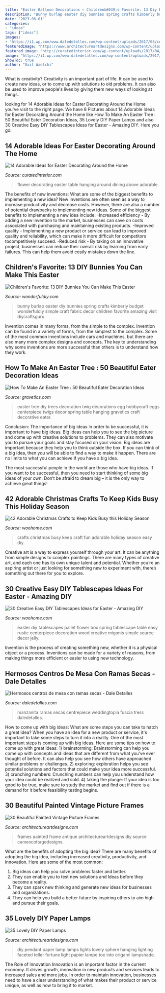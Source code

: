 ```yaml
---
title: "Easter Balloon Decorations ~ Children&#039;s Favorite: 13 Diy Bunnies You Can Make This Easter"
description: "Bunny burlap easter diy bunnies spring crafts kimberly budget wonderfuldiy simple craft fabric decor children favorite amazing visit diycraftsguru"
date: "2023-06-01"
categories:
- "ideas"
tags: ["ideas"]
images:
- "https://i1.wp.com/www.daledetalles.com/wp-content/uploads/2017/08/centro-de-mesa-con-ramas-secas25.jpg"
featuredImage: "https://www.architectureartdesigns.com/wp-content/uploads/2013/08/1110-630x787.jpg"
featured_image: "http://curatedinterior.com/wp-content/uploads/2017/04/Flower-box-hanging-upside-down-above-dining-table.jpg"
image: "https://i1.wp.com/www.daledetalles.com/wp-content/uploads/2017/08/centro-de-mesa-con-ramas-secas25.jpg"
ShowToc: true
author: "Gail Waelchi"
---
```



What is creativity?
Creativity is an important part of life. It can be used to create new ideas, or to come up with solutions to old problems. It can also be used to improve people's lives by giving them new ways of looking at things.

	

		
looking for 14 Adorable Ideas for Easter Decorating Around the Home you've visit to the right page. We have 8 Pictures about 14 Adorable Ideas for Easter Decorating Around the Home like How To Make An Easter Tree : 50 Beautiful Eater Decoration Ideas, 35 Lovely DIY Paper Lamps and also 30 Creative Easy DIY Tablescapes Ideas for Easter - Amazing DIY. Here you go:
		
    
## 14 Adorable Ideas For Easter Decorating Around The Home

<img loading=lazy src="http://curatedinterior.com/wp-content/uploads/2017/04/Flower-box-hanging-upside-down-above-dining-table.jpg" onerror="this.onerror=null;this.src='https://tse2.mm.bing.net/th?id=OIP.fHRe2Ky8JbkJZ_2kc2k64QHaLH&amp;pid=15.1';" alt="14 Adorable Ideas for Easter Decorating Around the Home">

_Source: curatedinterior.com_

>flower decorating easter table hanging around dining above adorable. 

	

The benefits of new inventions: What are some of the biggest benefits to implementing a new idea?
New inventions are often seen as a way to increase productivity and decrease costs. However, there are also a number of potential drawbacks to implementing new ideas. Some of the biggest benefits to implementing a new idea include: 
-Increased efficiency - By adding a new invention to the market, businesses can save on costs associated with purchasing and maintaining existing products. 
-Improved quality - Implementing a new product or service can lead to improved quality and reliability, which can make it more difficult for competitors tocompetitively succeed. 
-Reduced risk - By taking on an innovative project, businesses can reduce their overall risk by learning from early failures. This can help them avoid costly mistakes down the line.

    
## Children&#039;s Favorite: 13 DIY Bunnies You Can Make This Easter

<img loading=lazy src="http://cdn.wonderfuldiy.com/wp-content/uploads/2017/03/Burlap-bunny-682x1024.jpeg" onerror="this.onerror=null;this.src='https://tse1.mm.bing.net/th?id=OIP.i4zaov8dlLmJc_YLJ-ye2wHaLH&amp;pid=15.1';" alt="Children&#039;s Favorite: 13 DIY Bunnies You Can Make This Easter">

_Source: wonderfuldiy.com_

>bunny burlap easter diy bunnies spring crafts kimberly budget wonderfuldiy simple craft fabric decor children favorite amazing visit diycraftsguru. 

	

Invention comes in many forms, from the simple to the complex.
Invention can be found in a variety of forms, from the simplest to the complex. Some of the most common inventions include cars and machines, but there are also many more complex designs and concepts. The key to understanding why some inventions are more successful than others is to understand how they work.

    
## How To Make An Easter Tree : 50 Beautiful Eater Decoration Ideas

<img loading=lazy src="https://www.gravetics.com/wp-content/uploads/2018/02/Easter-white-tree.jpg" onerror="this.onerror=null;this.src='https://tse3.mm.bing.net/th?id=OIP.Ijzlk0yoL0utANKsTTzTsAHaLH&amp;pid=15.1';" alt="How To Make An Easter Tree : 50 Beautiful Eater Decoration Ideas">

_Source: gravetics.com_

>easter tree diy trees decoration twig decorations egg hobbycraft eggs centerpiece twigs decor spring table hanging gravetics craft decorative eater. 

	

Conclusion: The importance of big ideas
In order to be successful, it is important to have big ideas. Big ideas can help you to see the big picture and come up with creative solutions to problems. They can also motivate you to pursue your goals and stay focused on your vision.
Big ideas are important because they help you to think outside the box. If you can think of a big idea, then you will be able to find a way to make it happen. There are no limits to what you can achieve if you have a big idea.

The most successful people in the world are those who have big ideas. If you want to be successful, then you need to start thinking of some big ideas of your own. Don’t be afraid to dream big – it is the only way to achieve great things!

    
## 42 Adorable Christmas Crafts To Keep Kids Busy This Holiday Season

<img loading=lazy src="http://www.woohome.com/wp-content/uploads/2013/12/Christmas-crafts-to-Keep-Kids-busy-36.jpg" onerror="this.onerror=null;this.src='https://tse4.mm.bing.net/th?id=OIP.6fgCPLldLntqDp0ThvRtMwHaJ3&amp;pid=15.1';" alt="42 Adorable Christmas Crafts to Keep Kids Busy this Holiday Season">

_Source: woohome.com_

>crafts christmas busy keep craft fun adorable holiday season easy diy. 

	

Creative art is a way to express yourself through your art. It can be anything from simple designs to complex paintings. There are many types of creative art, and each one has its own unique talent and potential. Whether you’re an aspiring artist or just looking for something new to experiment with, there’s something out there for you to explore.

    
## 30 Creative Easy DIY Tablescapes Ideas For Easter - Amazing DIY

<img loading=lazy src="http://www.woohome.com/wp-content/uploads/2014/04/diy-easter-Tablescapes-4.jpg" onerror="this.onerror=null;this.src='https://tse3.mm.bing.net/th?id=OIP.5ipwIpC2gcWLkwMoIzL4hAHaLG&amp;pid=15.1';" alt="30 Creative Easy DIY Tablescapes Ideas for Easter - Amazing DIY">

_Source: woohome.com_

>easter diy tablescapes pallet flower box spring tablescape table easy rustic centerpiece decoration wood creative migonis simple source decor jelly. 

	

Invention is the process of creating something new, whether it is a physical object or a process. Inventions can be made for a variety of reasons, from making things more efficient or easier to using new technology. 

    
## Hermosos Centros De Mesa Con Ramas Secas - Dale Detalles

<img loading=lazy src="https://i1.wp.com/www.daledetalles.com/wp-content/uploads/2017/08/centro-de-mesa-con-ramas-secas25.jpg" onerror="this.onerror=null;this.src='https://tse1.mm.bing.net/th?id=OIP.ESCJtULTUIuEnz4ZqZou8gHaLD&amp;pid=15.1';" alt="Hermosos centros de mesa con ramas secas - Dale Detalles">

_Source: daledetalles.com_

>manzanita ramas secas centrepiece weddingtopia fuscia tress daledetalles. 

	

How to come up with big ideas: What are some steps you can take to hatch a great idea?
When you have an idea for a new product or service, it's important to take some steps to turn it into a reality. One of the most important steps is coming up with big ideas. Here are some tips on how to come up with great ideas: 1) brainstorming: Brainstorming can help you come up with concepts and ideas that are different from what you've ever thought of before. It can also help you see how others have approached similar problems or challenges. 2) exploring: exploration helps you see potential solutions and factors that could make your idea more successful. 3) crunching numbers: Crunching numbers can help you understand how your idea could be realized and sold. 4) taking the plunge: If your idea is too good to be true, make sure to study the market and find out if there is a demand for it before feasibility testing begins.

    
## 30 Beautiful Painted Vintage Picture Frames

<img loading=lazy src="https://www.architectureartdesigns.com/wp-content/uploads/2014/01/339.jpg" onerror="this.onerror=null;this.src='https://tse4.mm.bing.net/th?id=OIP.5emfnvY6aeWULkupUgnVOQHaLJ&amp;pid=15.1';" alt="30 Beautiful Painted Vintage Picture Frames">

_Source: architectureartdesigns.com_

>frames painted frame antique architectureartdesigns diy source cameocottagedesigns. 

	

What are the benefits of adopting the big idea?
There are many benefits of adopting the big idea, including increased creativity, productivity, and innovation. Here are some of the most common: 
1. Big ideas can help you solve problems faster and better.
2. They can enable you to test new solutions and Ideas before they become a reality. 
3. They can spark new thinking and generate new ideas for businesses and organizations. 
4. They can help you build a better future by inspiring others to aim high and pursue their goals.

    
## 35 Lovely DIY Paper Lamps

<img loading=lazy src="https://www.architectureartdesigns.com/wp-content/uploads/2013/08/1110-630x787.jpg" onerror="this.onerror=null;this.src='https://tse1.mm.bing.net/th?id=OIP.4zxZsmLIi9eTICfsNnKwOQHaJQ&amp;pid=15.1';" alt="35 Lovely DIY Paper Lamps">

_Source: architectureartdesigns.com_

>diy pendant paper lamp lamps lights lovely sphere hanging lighting faceted teller fortune light papier lampe too into origami lampshade. 

	

The Role of Innovation
Innovation is an important factor in the current economy. It drives growth, innovation in new products and services leads to increased sales and more jobs. In order to maintain innovation, businesses need to have a clear understanding of what makes their product or service unique, as well as how to bring it to market.

